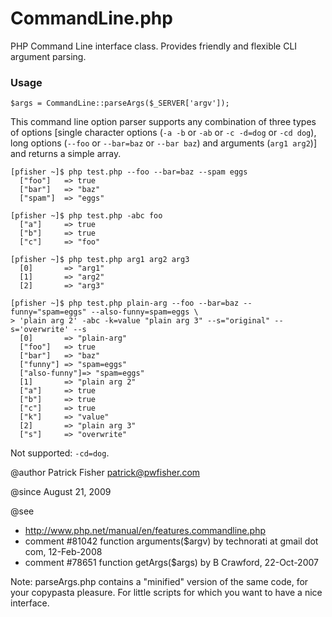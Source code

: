CommandLine.php
===============

PHP Command Line interface class. Provides friendly and flexible CLI argument parsing.

### Usage

    $args = CommandLine::parseArgs($_SERVER['argv']);

This command line option parser supports any combination of three types of options
[single character options (`-a -b` or `-ab` or `-c -d=dog` or `-cd dog`),
long options (`--foo` or `--bar=baz` or `--bar baz`)
and arguments (`arg1 arg2`)] and returns a simple array.

    [pfisher ~]$ php test.php --foo --bar=baz --spam eggs
      ["foo"]   => true
      ["bar"]   => "baz"
      ["spam"]  => "eggs"

    [pfisher ~]$ php test.php -abc foo
      ["a"]     => true
      ["b"]     => true
      ["c"]     => "foo"

    [pfisher ~]$ php test.php arg1 arg2 arg3
      [0]       => "arg1"
      [1]       => "arg2"
      [2]       => "arg3"

    [pfisher ~]$ php test.php plain-arg --foo --bar=baz --funny="spam=eggs" --also-funny=spam=eggs \
    > 'plain arg 2' -abc -k=value "plain arg 3" --s="original" --s='overwrite' --s
      [0]       => "plain-arg"
      ["foo"]   => true
      ["bar"]   => "baz"
      ["funny"] => "spam=eggs"
      ["also-funny"]=> "spam=eggs"
      [1]       => "plain arg 2"
      ["a"]     => true
      ["b"]     => true
      ["c"]     => true
      ["k"]     => "value"
      [2]       => "plain arg 3"
      ["s"]     => "overwrite"

Not supported: `-cd=dog`.

@author              Patrick Fisher <patrick@pwfisher.com>

@since               August 21, 2009

@see
* http://www.php.net/manual/en/features.commandline.php
* comment #81042 function arguments($argv) by technorati at gmail dot com, 12-Feb-2008
* comment #78651 function getArgs($args) by B Crawford, 22-Oct-2007

Note: parseArgs.php contains a "minified" version of the same code, for your copypasta pleasure.
For little scripts for which you want to have a nice interface.
